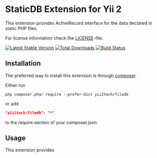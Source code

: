 StaticDB Extension for Yii 2
============================

This extension provides ActiveRecord interface for the data declared in static PHP files.

For license information check the [LICENSE](LICENSE.md)-file.

[![Latest Stable Version](https://poser.pugx.org/yii2tech/filedb/v/stable.png)](https://packagist.org/packages/yii2tech/filedb)
[![Total Downloads](https://poser.pugx.org/yii2tech/filedb/downloads.png)](https://packagist.org/packages/yii2tech/filedb)
[![Build Status](https://travis-ci.org/yii2tech/filedb.svg?branch=master)](https://travis-ci.org/yii2tech/filedb)


Installation
------------

The preferred way to install this extension is through [composer](http://getcomposer.org/download/).

Either run

```
php composer.phar require --prefer-dist yii2tech/filedb
```

or add

```json
"yii2tech/filedb": "*"
```

to the require section of your composer.json.


Usage
-----

This extension provides